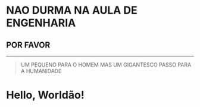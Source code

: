 # NAO DURMA NA AULA DE ENGENHARIA

## POR FAVOR

---

> UM PEQUENO PARA O HOMEM MAS UM GIGANTESCO PASSO PARA A HUMANIDADE

# Hello, Worldão!
